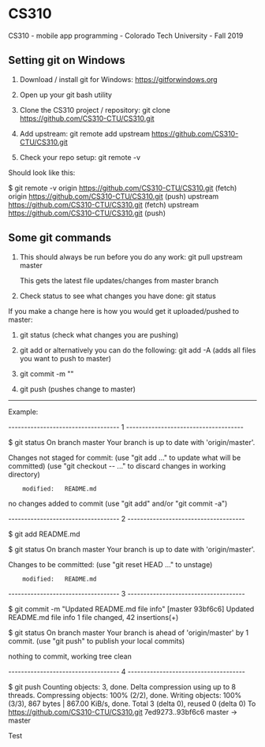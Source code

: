 # CS310
CS310 - mobile app programming - Colorado Tech University - Fall 2019

Setting git on Windows
----------------------
1. Download / install git for Windows: https://gitforwindows.org

2. Open up your git bash utility

3. Clone the CS310 project / repository: git clone https://github.com/CS310-CTU/CS310.git

4. Add upstream: git remote add upstream https://github.com/CS310-CTU/CS310.git

5. Check your repo setup: git remote -v

Should look like this:

$ git remote -v
origin	https://github.com/CS310-CTU/CS310.git (fetch)
origin	https://github.com/CS310-CTU/CS310.git (push)
upstream	https://github.com/CS310-CTU/CS310.git (fetch)
upstream	https://github.com/CS310-CTU/CS310.git (push)

Some git commands
-----------------

1.  This should always be run before you do any work:  git pull upstream master
   
    This gets the latest file updates/changes from 
    master branch

2.  Check status to see what changes you have done:  git status

If you make a change here is how you would get it uploaded/pushed to master:
1.  git status		(check what changes you are pushing)

2.  git add <file you want to push to master>
    or alternatively you can do the following:
    git add -A		(adds all files you want to push to master)

3.  git commit -m "<add a short summary of change>"

4.  git push		(pushes change to master)


---------------------------------------------------------------------------
Example:

----------------------------------- 1 -------------------------------------

$ git status
On branch master
Your branch is up to date with 'origin/master'.

Changes not staged for commit:
  (use "git add <file>..." to update what will be committed)
  (use "git checkout -- <file>..." to discard changes in working directory)

        modified:   README.md

no changes added to commit (use "git add" and/or "git commit -a")


----------------------------------- 2 -------------------------------------

$ git add README.md

$ git status
On branch master
Your branch is up to date with 'origin/master'.

Changes to be committed:
  (use "git reset HEAD <file>..." to unstage)

        modified:   README.md

----------------------------------- 3 -------------------------------------

$ git commit -m "Updated README.md file info"
[master 93bf6c6] Updated README.md file info
 1 file changed, 42 insertions(+)

$ git status
On branch master
Your branch is ahead of 'origin/master' by 1 commit.
  (use "git push" to publish your local commits)

nothing to commit, working tree clean

----------------------------------- 4 -------------------------------------

$ git push
Counting objects: 3, done.
Delta compression using up to 8 threads.
Compressing objects: 100% (2/2), done.
Writing objects: 100% (3/3), 867 bytes | 867.00 KiB/s, done.
Total 3 (delta 0), reused 0 (delta 0)
To https://github.com/CS310-CTU/CS310.git
   7ed9273..93bf6c6  master -> master



Test
